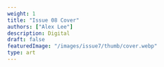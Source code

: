 ```yaml
---
weight: 1
title: "Issue 08 Cover"
authors: ["Alex Lee"]
description: Digital
draft: false
featuredImage: "/images/issue7/thumb/cover.webp"
type: art
---
```

